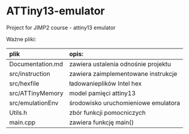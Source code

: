 # ATTiny13-emulator
Project for JIMP2 course - attiny13 emulator

Ważne pliki:

plik               | opis:
:------------------|:------------------
Documentation.md   |zawiera ustalenia odnośnie projektu
src/instruction    |zawiera zaimplementowane instrukcje
src/hexfile        |ładowanieplików Intel hex
src/ATTinyMemory   |model pamięci attiny13
src/emulationEnv   |środowisko uruchomieniowe emulatora
Utils.h            |zbór funkcji pomocniczych
main.cpp           |zawiera funkcję main()


